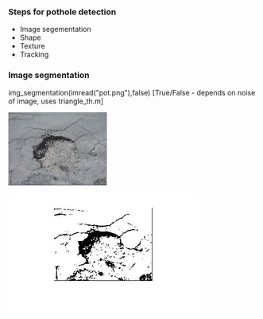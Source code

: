 ### Steps for pothole detection
 - Image segementation
 - Shape
 - Texture
 - Tracking

### Image segmentation
 img_segmentation(imread("pot.png"),false)
 [True/False - depends on noise of image, uses triangle_th.m]

 ![input image](https://github.com/AlwaysHungrie/blue-repo/blob/master/matlab/pot.png)
 
 ![output image](https://github.com/AlwaysHungrie/blue-repo/blob/master/matlab/segmented_pot.jpg) 
